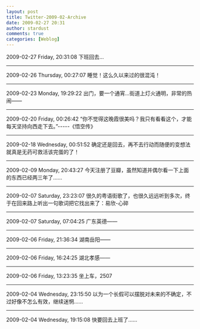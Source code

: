 ```yaml
---
layout: post
title: Twitter-2009-02-Archive
date: 2009-02-27 20:31
author: stardust
comments: true
categories: [Weblog]
---
```

2009-02-27 Friday, 20:31:08 下班回去…

<hr />

2009-02-26 Thursday, 00:27:07 睡觉！这么久以来过的很混沌！

<hr />

2009-02-23 Monday, 19:29:22 出门，要一个通宵…街道上灯火通明，非常的热闹——

<hr />

2009-02-20 Friday, 00:26:42 “你不觉得这晚霞很美吗？我只有看看这个，才能每天坚持向西走下去。”-----《悟空传》

<hr />

2009-02-18 Wednesday, 00:51:52 确定还是回去，再不去行动而随便的变想法就真是无药可救活该完蛋的了！

<hr />

2009-02-09 Monday, 20:43:27 今天注册了豆瓣，虽然知道并偶尔看一下上面的东西已经两三年了……

<hr />

2009-02-07 Saturday, 23:23:07 很久的粤语街歌了，也很久远远听到多次，终于在回来路上听出一句歌词把它找出来了：易欣-心碎

<hr />

2009-02-07 Saturday, 07:04:25 广东英德——

<hr />

2009-02-06 Friday, 21:36:34 湖南岳阳——

<hr />

2009-02-06 Friday, 16:24:25 湖北孝感——

<hr />

2009-02-06 Friday, 13:23:35 坐上车，2507

<hr />

2009-02-04 Wednesday, 23:15:50 以为一个长假可以摆脱对未来的不确定，不过好像不怎么有效，继续迷惘……

<hr />

2009-02-04 Wednesday, 19:15:08 快要回去上班了……

